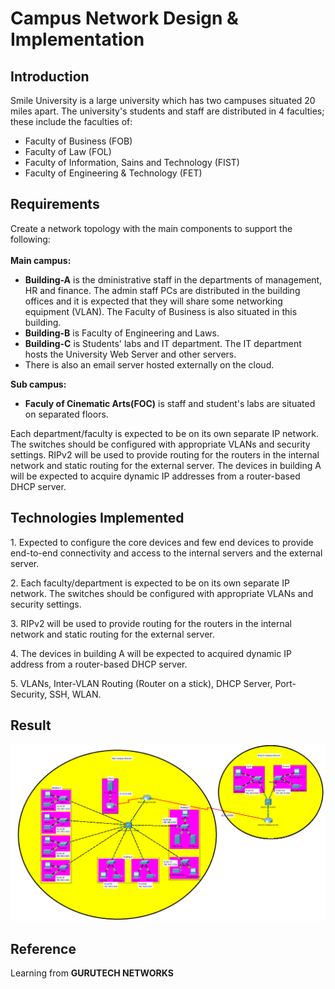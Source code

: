 # Campus Network Design & Implementation
<h2>Introduction</h2>
<p>Smile University is a large university which has two campuses situated 20 miles apart. The university's students and staff are distributed in 4 faculties; these include the faculties of:<br> 

 * Faculty of Business (FOB)
 * Faculty of Law (FOL)
 * Faculty of Information, Sains and Technology (FIST)
 * Faculty of Engineering & Technology (FET)
</p>

<h2>Requirements</h2>
 <p> Create a network topology with the main components to support the following:<br><br>
  <b>Main campus:</b> <br>

  * <b>Building-A</b> is the dministrative staff in the departments of management, HR and finance. The admin staff PCs are distributed in the building offices and it is expected that they will share some networking equipment (VLAN). The Faculty of Business is also situated in this building.
  * <b>Building-B</b> is Faculty of Engineering and Laws.
  * <b>Building-C</b> is Students' labs and IT department. The IT department hosts the University Web Server and other servers.
  * There is also an email server hosted externally on the cloud.<br>
 
 <b>Sub campus:</b> <br>
 
 * <b>Faculy of Cinematic Arts(FOC)</b> is staff and student's labs are situated on separated floors.


Each department/faculty is expected to be on its own separate IP network.
The switches should be configured with appropriate VLANs and security settings.
RIPv2 will be used to provide routing for the routers in the internal network and static routing for the external server.
The devices in building A will be expected to acquire dynamic IP addresses from a router-based DHCP server.</p>

<h2>Technologies Implemented</h2>
<p>1. Expected to configure the core devices and few end devices to provide end-to-end connectivity and access to the internal servers and the external server.</p>
<p>2. Each faculty/department is expected to be on its own separate IP network. The switches should be configured with appropriate VLANs and security settings.</p>
<p>3. RIPv2 will be used to provide routing for the routers in the internal network and static routing for the external server.</p>
<p>4. The devices in building A will be expected to acquired dynamic IP address from a router-based DHCP server.</p>
<p>5. VLANs, Inter-VLAN Routing (Router on a stick), DHCP Server, Port-Security, SSH, WLAN.</p>

<h2>Result</h2>
<img src="https://raw.githubusercontent.com/Jackiedee1223/image-repos/5b028134805ba2b26edaaf3bd33b0d9d0a85fecd/Network%20Design.png">

<h2>Reference</h2>
<p>Learning from <b>GURUTECH NETWORKS</b> </p>

